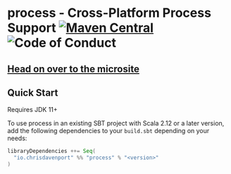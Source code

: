 # process - Cross-Platform Process Support [![Maven Central](https://maven-badges.herokuapp.com/maven-central/io.chrisdavenport/process_2.12/badge.svg)](https://maven-badges.herokuapp.com/maven-central/io.chrisdavenport/process_2.12) ![Code of Conduct](https://img.shields.io/badge/Code%20of%20Conduct-Scala-blue.svg)

## [Head on over to the microsite](https://davenverse.github.io/process)

## Quick Start

Requires JDK 11+

To use process in an existing SBT project with Scala 2.12 or a later version, add the following dependencies to your
`build.sbt` depending on your needs:

```scala
libraryDependencies ++= Seq(
  "io.chrisdavenport" %% "process" % "<version>"
)
```
